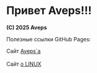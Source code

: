 <link rel="stylesheet" type="text/css" href="css/aveps.css">

<h1>Привет Aveps!!!</h1>
<strong>(C) 2025 Aveps</strong>
<p>Полезные ссылки GitHub Pages:</p>

Сайт <a class="tooltiplink" href="https://aveps.github.io/Aveps_book/aveps.html" data-title="Aveps сайт">Aveps`a</a>
<br><br>
Сайт <a class="tooltiplink" href="https://stm66.github.io/" data-title="Михаил stm66">о LINUX</a>
